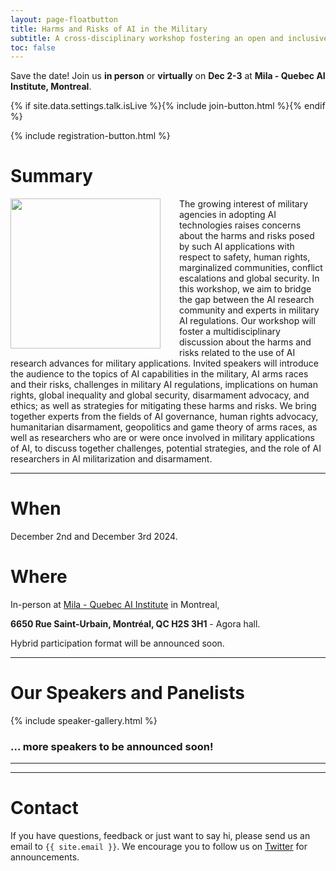 ```yaml
---
layout: page-floatbutton
title: Harms and Risks of AI in the Military
subtitle: A cross-disciplinary workshop fostering an open and inclusive discussion on the harms and risks of using AI for military purposes
toc: false
---
```


Save the date! Join us **in person** or **virtually** on **Dec 2-3** at **Mila - Quebec AI Institute, Montreal**. 

{% if site.data.settings.talk.isLive %}{% include join-button.html %}{% endif %}

{% include registration-button.html %}



# Summary

<img src="{{ site.logo }}" style="width:240px;vertical-align:middle;padding-right:30px;padding-bottom:10px;float:left">
The growing interest of military agencies in adopting AI technologies raises concerns about the harms and risks posed by such AI applications with respect to safety, human rights, marginalized communities, conflict escalations and global security. In this workshop, we aim to bridge the gap between the AI research community and experts in military AI regulations. Our workshop will foster a multidisciplinary discussion about the harms and risks related to the use of AI research advances for military applications. Invited speakers will introduce the audience to the topics of AI capabilities in the military, AI arms races and their risks, challenges in military AI regulations, implications on human rights, global inequality and global security, disarmament advocacy, and ethics; as well as strategies for mitigating these harms and risks. We bring together experts from the fields of AI governance, human rights advocacy, humanitarian disarmament, geopolitics and game theory of arms races, as well as researchers who are or were once involved in military applications of AI, to discuss together challenges, potential strategies, and the role of AI researchers in AI militarization and disarmament.

---

# When

December 2nd and December 3rd 2024.

# Where

In-person at [Mila - Quebec AI Institute](https://mila.quebec/) in Montreal,

**6650 Rue Saint-Urbain, Montréal, QC H2S 3H1** - Agora hall.

Hybrid participation format will be announced soon.

---

# Our Speakers and Panelists

{% include speaker-gallery.html %}

### ... more speakers to be announced soon!

---

<!-- # Our Sponsors -->

<!-- {% include sponsor-gallery.html %} -->

---

# Contact
If you have questions, feedback or just want to say hi, please send us an email to `{{ site.email }}`. We encourage you to follow us on [Twitter](https://twitter.com/HarmsRisksAIM) for announcements.
